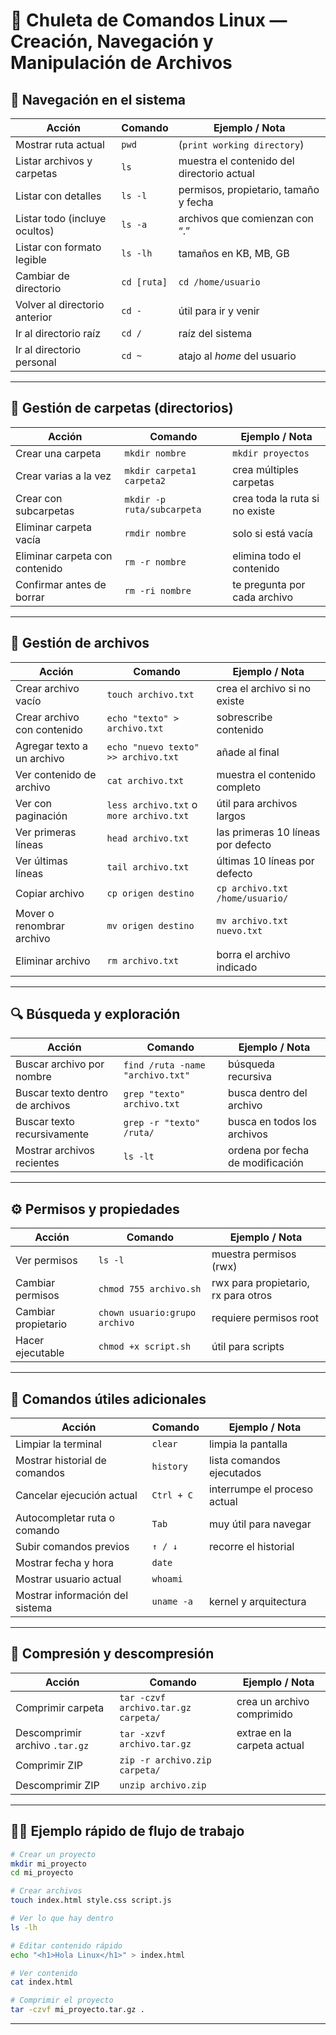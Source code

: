 
# 🐧 Chuleta de Comandos Linux — Creación, Navegación y Manipulación de Archivos

## 🧭 **Navegación en el sistema**
| Acción | Comando | Ejemplo / Nota |
|--------|----------|----------------|
| Mostrar ruta actual | `pwd` | (`print working directory`) |
| Listar archivos y carpetas | `ls` | muestra el contenido del directorio actual |
| Listar con detalles | `ls -l` | permisos, propietario, tamaño y fecha |
| Listar todo (incluye ocultos) | `ls -a` | archivos que comienzan con “.” |
| Listar con formato legible | `ls -lh` | tamaños en KB, MB, GB |
| Cambiar de directorio | `cd [ruta]` | `cd /home/usuario` |
| Volver al directorio anterior | `cd -` | útil para ir y venir |
| Ir al directorio raíz | `cd /` | raíz del sistema |
| Ir al directorio personal | `cd ~` | atajo al *home* del usuario |

---

## 📁 **Gestión de carpetas (directorios)**
| Acción | Comando | Ejemplo / Nota |
|--------|----------|----------------|
| Crear una carpeta | `mkdir nombre` | `mkdir proyectos` |
| Crear varias a la vez | `mkdir carpeta1 carpeta2` | crea múltiples carpetas |
| Crear con subcarpetas | `mkdir -p ruta/subcarpeta` | crea toda la ruta si no existe |
| Eliminar carpeta vacía | `rmdir nombre` | solo si está vacía |
| Eliminar carpeta con contenido | `rm -r nombre` | elimina todo el contenido |
| Confirmar antes de borrar | `rm -ri nombre` | te pregunta por cada archivo |

---

## 📄 **Gestión de archivos**
| Acción | Comando | Ejemplo / Nota |
|--------|----------|----------------|
| Crear archivo vacío | `touch archivo.txt` | crea el archivo si no existe |
| Crear archivo con contenido | `echo "texto" > archivo.txt` | sobrescribe contenido |
| Agregar texto a un archivo | `echo "nuevo texto" >> archivo.txt` | añade al final |
| Ver contenido de archivo | `cat archivo.txt` | muestra el contenido completo |
| Ver con paginación | `less archivo.txt` o `more archivo.txt` | útil para archivos largos |
| Ver primeras líneas | `head archivo.txt` | las primeras 10 líneas por defecto |
| Ver últimas líneas | `tail archivo.txt` | últimas 10 líneas por defecto |
| Copiar archivo | `cp origen destino` | `cp archivo.txt /home/usuario/` |
| Mover o renombrar archivo | `mv origen destino` | `mv archivo.txt nuevo.txt` |
| Eliminar archivo | `rm archivo.txt` | borra el archivo indicado |

---

## 🔍 **Búsqueda y exploración**
| Acción | Comando | Ejemplo / Nota |
|--------|----------|----------------|
| Buscar archivo por nombre | `find /ruta -name "archivo.txt"` | búsqueda recursiva |
| Buscar texto dentro de archivos | `grep "texto" archivo.txt` | busca dentro del archivo |
| Buscar texto recursivamente | `grep -r "texto" /ruta/` | busca en todos los archivos |
| Mostrar archivos recientes | `ls -lt` | ordena por fecha de modificación |

---

## ⚙️ **Permisos y propiedades**
| Acción | Comando | Ejemplo / Nota |
|--------|----------|----------------|
| Ver permisos | `ls -l` | muestra permisos (rwx) |
| Cambiar permisos | `chmod 755 archivo.sh` | rwx para propietario, rx para otros |
| Cambiar propietario | `chown usuario:grupo archivo` | requiere permisos root |
| Hacer ejecutable | `chmod +x script.sh` | útil para scripts |

---

## 🧰 **Comandos útiles adicionales**
| Acción | Comando | Ejemplo / Nota |
|--------|----------|----------------|
| Limpiar la terminal | `clear` | limpia la pantalla |
| Mostrar historial de comandos | `history` | lista comandos ejecutados |
| Cancelar ejecución actual | `Ctrl + C` | interrumpe el proceso actual |
| Autocompletar ruta o comando | `Tab` | muy útil para navegar |
| Subir comandos previos | `↑ / ↓` | recorre el historial |
| Mostrar fecha y hora | `date` | |
| Mostrar usuario actual | `whoami` | |
| Mostrar información del sistema | `uname -a` | kernel y arquitectura |

---

## 💾 **Compresión y descompresión**
| Acción | Comando | Ejemplo / Nota |
|--------|----------|----------------|
| Comprimir carpeta | `tar -czvf archivo.tar.gz carpeta/` | crea un archivo comprimido |
| Descomprimir archivo `.tar.gz` | `tar -xzvf archivo.tar.gz` | extrae en la carpeta actual |
| Comprimir ZIP | `zip -r archivo.zip carpeta/` | |
| Descomprimir ZIP | `unzip archivo.zip` | |

---

## 🧑‍💻 **Ejemplo rápido de flujo de trabajo**
```bash
# Crear un proyecto
mkdir mi_proyecto
cd mi_proyecto

# Crear archivos
touch index.html style.css script.js

# Ver lo que hay dentro
ls -lh

# Editar contenido rápido
echo "<h1>Hola Linux</h1>" > index.html

# Ver contenido
cat index.html

# Comprimir el proyecto
tar -czvf mi_proyecto.tar.gz .
```

---
